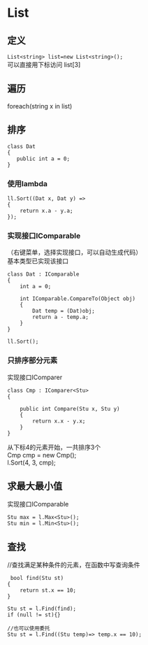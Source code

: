# List

## 定义

`List<string> list=new List<string>();`  
可以直接用下标访问 list[3]

## 遍历

foreach(string  x  in list)

## 排序

```
class Dat
{
   public int a = 0;
}
```

### 使用lambda

```
ll.Sort((Dat x, Dat y) =>
{
    return x.a - y.a;
});
```

### 实现接口IComparable

（右键菜单，选择实现接口，可以自动生成代码）  
基本类型已实现该接口  

```
class Dat : IComparable 
{
    int a = 0;

    int IComparable.CompareTo(Object obj)
    {
        Dat temp = (Dat)obj;
        return a - temp.a;
    }
}

ll.Sort();
```

### 只排序部分元素

实现接口IComparer  

```
class Cmp : IComparer<Stu>
{

    public int Compare(Stu x, Stu y)
    {
        return x.x - y.x;
    }
}
```

从下标4的元素开始，一共排序3个  
Cmp cmp = new Cmp();  
l.Sort(4, 3, cmp);  

## 求最大最小值

实现接口IComparable  

`Stu max = l.Max<Stu>();`  
`Stu min = l.Min<Stu>();`

## 查找

//查找满足某种条件的元素，在函数中写查询条件  

```
 bool find(Stu st)
{
    return st.x == 10;
}

Stu st = l.Find(find);
if (null != st){}

//也可以使用委托
Stu st = l.Find((Stu temp)=> temp.x == 10);
```
